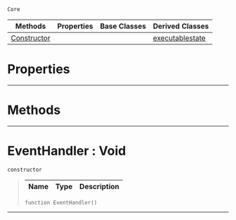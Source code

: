  `Core`

|Methods|Properties|Base Classes|Derived Classes|
|---|---|---|---|
|[ Constructor](https://github.com/zeroengineteam/ZeroDocs/code_reference/zilch_base_types/eventhandler.markdown#eventhandler-void)| | |[executablestate](https://github.com/zeroengineteam/ZeroDocs/code_reference/zilch_base_types/executablestate.markdown)|


 #  Properties


---  
 #  Methods


---  
 #  EventHandler : Void

 `constructor`

> 
> |Name|Type|Description|
> |---|---|---|
> ``` lang=cpp, name=Zilch
> function EventHandler()
> ``` 


---  
 

 